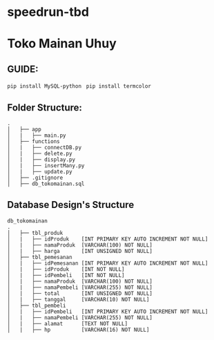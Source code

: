 # speedrun-tbd

# Toko Mainan Uhuy

## GUIDE:

`pip install MySQL-python`
` pip install termcolor`

## Folder Structure:

    .
    │   ├── app
    │   |   ├── main.py
    │   ├── functions
    │   |   ├── connectDB.py
    │   |   ├── delete.py
    │   |   ├── display.py
    │   |   ├── insertMany.py
    │   |   ├── update.py
    │   ├── .gitignore
    │   ├── db_tokomainan.sql

## Database Design's Structure

    db_tokomainan
    .
    │   ├── tbl_produk
    │   |   ├── idProduk    [INT PRIMARY KEY AUTO INCREMENT NOT NULL]
    │   |   ├── namaProduk  [VARCHAR(100) NOT NULL]
    │   |   ├── harga       [INT UNSIGNED NOT NULL]
    │   ├── tbl_pemesanan
    │   |   ├── idPemesanan [INT PRIMARY KEY AUTO INCREMENT NOT NULL]
    │   |   ├── idProduk    [INT NOT NULL]
    │   |   ├── idPembeli   [INT NOT NULL]
    │   |   ├── namaProduk  [VARCHAR(100) NOT NULL]
    │   |   ├── namaPembeli [VARCHAR(255) NOT NULL]
    │   |   ├── total       [INT UNSIGNED NOT NULL]
    │   |   ├── tanggal     [VARCHAR(10) NOT NULL]
    │   ├── tbl_pembeli
    │   |   ├── idPembeli   [INT PRIMARY KEY AUTO INCREMENT NOT NULL]
    │   |   ├── namaPembeli [VARCHAR(255) NOT NULL]
    │   |   ├── alamat      [TEXT NOT NULL]
    │   |   ├── hp          [VARCHAR(16) NOT NULL]
